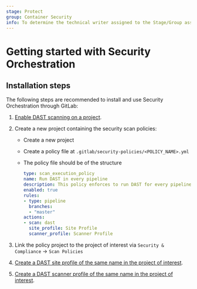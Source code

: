 ```yaml
---
stage: Protect
group: Container Security
info: To determine the technical writer assigned to the Stage/Group associated with this page, see https://about.gitlab.com/handbook/engineering/ux/technical-writing/#designated-technical-writers
---
```


# Getting started with Security Orchestration

## Installation steps

The following steps are recommended to install and use Security Orchestration through GitLab:

1. [Enable DAST scanning on a project](../../../../application_security/dast/index.md#enable-dast).
1. Create a new project containing the security scan policies:

    - Create a new project
    - Create a policy file at `.gitlab/security-policies/<POLICY_NAME>.yml`
    - The policy file should be of the structure

      ```yaml
      type: scan_execution_policy
      name: Run DAST in every pipeline
      description: This policy enforces to run DAST for every pipeline within the project
      enabled: true
      rules:
      - type: pipeline
        branches:
        - "master"
      actions:
      - scan: dast
        site_profile: Site Profile
        scanner_profile: Scanner Profile
      ```

1. Link the policy project to the project of interest via `Security & Compliance` -> `Scan Policies`
1. [Create a DAST site profile of the same name in the project of interest](../../../../application_security/dast/index.md#create-a-site-profile).
1. [Create a DAST scanner profile of the same name in the project of interest](../../../../application_security/dast/index.md#create-a-scanner-profile).
